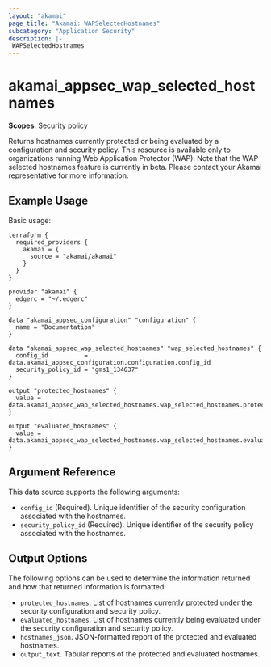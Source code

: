 ```yaml
---
layout: "akamai"
page_title: "Akamai: WAPSelectedHostnames"
subcategory: "Application Security"
description: |-
 WAPSelectedHostnames
---
```


# akamai_appsec_wap_selected_hostnames

**Scopes**: Security policy

Returns hostnames currently protected or being evaluated by a configuration and security policy.
This resource is available only to organizations running Web Application Protector (WAP).
Note that the WAP selected hostnames feature is currently in beta.
Please contact your Akamai representative for more information.

## Example Usage

Basic usage:

```
terraform {
  required_providers {
    akamai = {
      source = "akamai/akamai"
    }
  }
}

provider "akamai" {
  edgerc = "~/.edgerc"
}

data "akamai_appsec_configuration" "configuration" {
  name = "Documentation"
}

data "akamai_appsec_wap_selected_hostnames" "wap_selected_hostnames" {
  config_id          = data.akamai_appsec_configuration.configuration.config_id
  security_policy_id = "gms1_134637"
}

output "protected_hostnames" {
  value = data.akamai_appsec_wap_selected_hostnames.wap_selected_hostnames.protected_hosts
}

output "evaluated_hostnames" {
  value = data.akamai_appsec_wap_selected_hostnames.wap_selected_hostnames.evaluated_hosts
}
```

## Argument Reference

This data source supports the following arguments:

- `config_id` (Required). Unique identifier of the security configuration associated with the hostnames.
- `security_policy_id` (Required). Unique identifier of the security policy associated with the hostnames.

## Output Options

The following options can be used to determine the information returned and how that returned information is formatted:

- `protected_hostnames`. List of hostnames currently protected under the security configuration and security policy.
- `evaluated_hostnames`. List of hostnames currently being evaluated under the security configuration and security policy.
- `hostnames_json`. JSON-formatted report of the protected and evaluated hostnames.
- `output_text`. Tabular reports of the protected and evaluated hostnames.